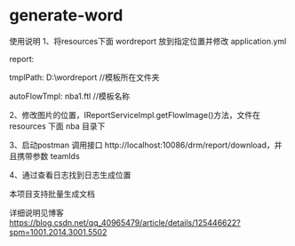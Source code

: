 # generate-word
使用说明
1、将resources下面 wordreport 放到指定位置并修改 application.yml 

report:

  tmplPath: D:\\wordreport      //模板所在文件夹

  autoFlowTmpl: nba1.ftl   //模板名称

2、修改图片的位置，IReportServiceImpl.getFlowImage()方法，文件在 resources 下面 nba 目录下

3、启动postman 调用接口
http://localhost:10086/drm/report/download，并且携带参数 teamIds

4、通过查看日志找到日志生成位置

本项目支持批量生成文档

详细说明见博客 https://blog.csdn.net/qq_40965479/article/details/125446622?spm=1001.2014.3001.5502
